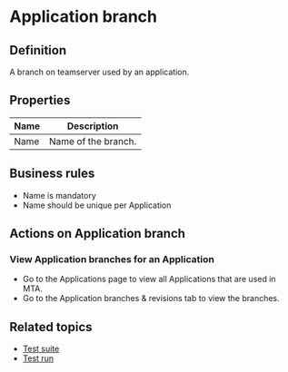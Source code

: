 # Application branch

## Definition

A branch on teamserver used by an application.

## Properties
| Name | Description |
| ----------- | ----------- |
| Name | Name of the branch. |

## Business rules
- Name is mandatory
- Name should be unique per Application

## Actions on Application branch

### View Application branches for an Application
- Go to the Applications page to view all Applications that are used in MTA.
- Go to the Application branches & revisions tab to view the branches.

## Related topics
- [Test suite](test-suite)
- [Test run](test-run)

